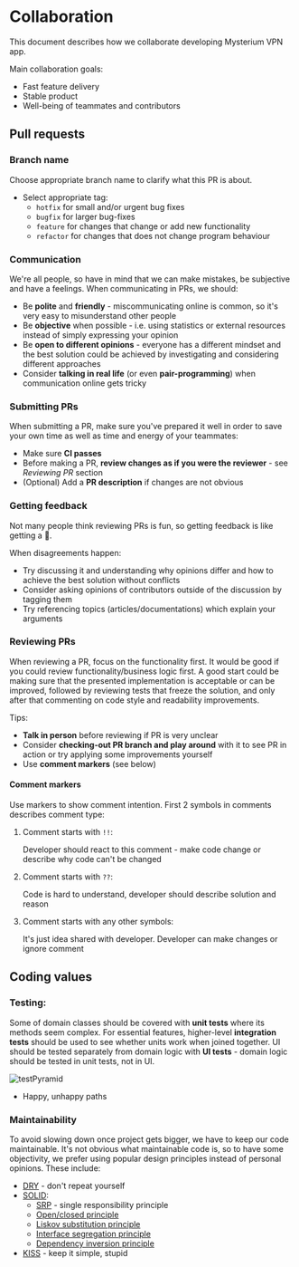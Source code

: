 # Collaboration

This document describes how we collaborate developing Mysterium VPN app.

Main collaboration goals:

- Fast feature delivery
- Stable product
- Well-being of teammates and contributors

## Pull requests

### Branch name

Choose appropriate branch name to clarify what this PR is about.

- Select appropriate tag:
  - `hotfix` for small and/or urgent bug fixes
  - `bugfix` for larger bug-fixes
  - `feature` for changes that change or add new functionality
  - `refactor` for changes that does not change program behaviour

### Communication

We're all people, so have in mind that we can make mistakes, be subjective and have a feelings.
When communicating in PRs, we should:

- Be **polite** and **friendly** - miscommunicating online is common, so it's very easy to misunderstand other people
- Be **objective** when possible - i.e. using statistics or external resources instead of simply expressing your opinion
- Be **open to different opinions** - everyone has a different mindset and the best solution could be achieved by investigating and considering different approaches
- Consider **talking in real life** (or even **pair-programming**) when communication online gets tricky

### Submitting PRs

When submitting a PR, make sure you've prepared it well in order to save your own time as well as time and energy of your teammates:

- Make sure **CI passes**
- Before making a PR, **review changes as if you were the reviewer** - see _Reviewing PR_ section
- (Optional) Add a **PR description** if changes are not obvious

### Getting feedback

Not many people think reviewing PRs is fun, so getting feedback is like getting a 🎁.

When disagreements happen:

- Try discussing it and understanding why opinions differ and how to achieve the best solution without conflicts
- Consider asking opinions of contributors outside of the discussion by tagging them
- Try referencing topics (articles/documentations) which explain your arguments

### Reviewing PRs

When reviewing a PR, focus on the functionality first.
It would be good if you could review functionality/business logic first.
A good start could be making sure that the presented implementation is acceptable or can be improved, followed by reviewing tests that freeze the solution, and only after that commenting on code style and readability improvements.

Tips:

- **Talk in person** before reviewing if PR is very unclear
- Consider **checking-out PR branch and play around** with it to see PR in action or try applying some improvements yourself
- Use **comment markers** (see below)

#### Comment markers

Use markers to show comment intention.
First 2 symbols in comments describes comment type:

1. Comment starts with `!!`:

   Developer should react to this comment - make code change or describe why code can't be changed

2. Comment starts with `??`:

   Code is hard to understand, developer should describe solution and reason

3. Comment starts with any other symbols:

   It's just idea shared with developer. Developer can make changes or ignore comment

## Coding values

### Testing:

Some of domain classes should be covered with **unit tests** where its methods seem complex.
For essential features, higher-level **integration tests** should be used to see whether units work when joined together.
UI should be tested separately from domain logic with **UI tests** - domain logic should be tested in unit tests, not in UI.

![testPyramid](https://martinfowler.com/articles/practical-test-pyramid/testPyramid.png)

- Happy, unhappy paths

### Maintainability

To avoid slowing down once project gets bigger, we have to keep our code maintainable.
It's not obvious what maintainable code is, so to have some objectivity, we prefer using popular design principles instead of personal opinions.
These include:

- [DRY](https://en.wikipedia.org/wiki/Don%27t_repeat_yourself) - don't repeat yourself
- [SOLID](https://en.wikipedia.org/wiki/SOLID):
  - [SRP](https://en.wikipedia.org/wiki/Single_responsibility_principle) - single responsibility principle
  - [Open/closed principle](https://en.wikipedia.org/wiki/Open%E2%80%93closed_principle)
  - [Liskov substitution principle](https://en.wikipedia.org/wiki/Liskov_substitution_principle)
  - [Interface segregation principle](https://en.wikipedia.org/wiki/Interface_segregation_principle)
  - [Dependency inversion principle](https://en.wikipedia.org/wiki/Dependency_inversion_principle)
- [KISS](https://en.wikipedia.org/wiki/KISS_principle) - keep it simple, stupid
